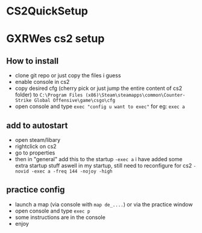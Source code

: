 # CS2QuickSetup
# GXRWes cs2 setup

## How to install

- clone git repo or just copy the files i guess
- enable console in cs2
- copy desired cfg (cherry pick or just jump the entire content of cs2 folder) to ```C:\Program Files (x86)\Steam\steamapps\common\Counter-Strike Global Offensive\game\csgo\cfg```
- open console and type 
    ```exec "config u want to exec"```
    for eg:
    ```exec a ```

## add to autostart

- open steam/libary
- rightclick on cs2
- go to properties
- then in "general" add this to the startup
    ```-exec a```
    i have added some extra startup stuff aswell in my startup, still need to reconfigure for cs2
    ```-novid -exec a -freq 144 -nojoy -high```

## practice config
- launch a map (via console with ```map de_....```) or via the practice window
- open console and type ```exec p```
- some instructions are in the console
- enjoy